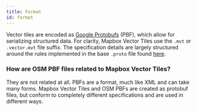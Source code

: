 ```yaml
---
title: Format
id: format
---
```


Vector tiles are encoded as [Google Protobufs](https://github.com/google/protobuf) (PBF), which allow for serializing structured data. For clarity, Mapbox Vector Tiles use the `.mvt` or `.vector.mvt` file suffix. The specification details are largely structured around the rules implemented in the base `.proto` file found [here](https://github.com/mapbox/vector-tile-spec/blob/master/{{site.current}}/vector_tile.proto).

### How are OSM PBF files related to Mapbox Vector Tiles?

They are not related at all. PBFs are a format, much like XML and can take many forms. Mapbox Vector Tiles and OSM PBFs are created as protobuf files, but conform to completely different specifications and are used in different ways.